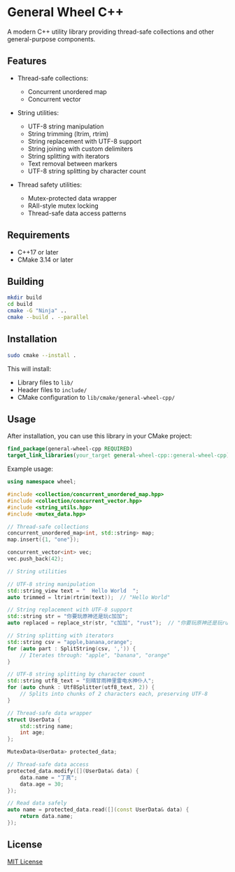 # General Wheel C++

A modern C++ utility library providing thread-safe collections and other general-purpose components.

## Features

- Thread-safe collections:
  - Concurrent unordered map
  - Concurrent vector 

- String utilities:
  - UTF-8 string manipulation
  - String trimming (ltrim, rtrim)
  - String replacement with UTF-8 support
  - String joining with custom delimiters
  - String splitting with iterators
  - Text removal between markers
  - UTF-8 string splitting by character count

- Thread safety utilities:
  - Mutex-protected data wrapper
  - RAII-style mutex locking
  - Thread-safe data access patterns

## Requirements

- C++17 or later
- CMake 3.14 or later

## Building

```bash
mkdir build
cd build
cmake -G "Ninja" ..
cmake --build . --parallel
```

## Installation

```bash
sudo cmake --install .
```

This will install:
- Library files to `lib/`
- Header files to `include/`
- CMake configuration to `lib/cmake/general-wheel-cpp/`

## Usage

After installation, you can use this library in your CMake project:

```cmake
find_package(general-wheel-cpp REQUIRED)
target_link_libraries(your_target general-wheel-cpp::general-wheel-cpp)
```

Example usage:

```cpp
using namespace wheel;

#include <collection/concurrent_unordered_map.hpp>
#include <collection/concurrent_vector.hpp>
#include <string_utils.hpp>
#include <mutex_data.hpp>

// Thread-safe collections
concurrent_unordered_map<int, std::string> map;
map.insert({1, "one"});

concurrent_vector<int> vec;
vec.push_back(42);

// String utilities

// UTF-8 string manipulation
std::string_view text = "  Hello World  ";
auto trimmed = ltrim(rtrim(text));  // "Hello World"

// String replacement with UTF-8 support
std::string str = "你要玩原神还是玩c加加";
auto replaced = replace_str(str, "c加加", "rust");  // "你要玩原神还是玩rust"

// String splitting with iterators
std::string csv = "apple,banana,orange";
for (auto part : SplitString(csv, ',')) {
    // Iterates through: "apple", "banana", "orange"
}

// UTF-8 string splitting by character count
std::string utf8_text = "刻晴甘雨神里雷电水神仆人";
for (auto chunk : Utf8Splitter(utf8_text, 2)) {
    // Splits into chunks of 2 characters each, preserving UTF-8
}

// Thread-safe data wrapper
struct UserData {
    std::string name;
    int age;
};

MutexData<UserData> protected_data;

// Thread-safe data access
protected_data.modify([](UserData& data) {
    data.name = "丁真";
    data.age = 30;
});

// Read data safely
auto name = protected_data.read([](const UserData& data) {
    return data.name;
});
```

## License

[MIT License](LICENSE)